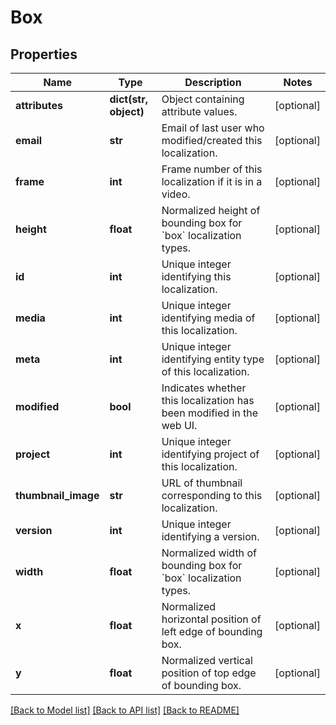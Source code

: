 # Box

## Properties
Name | Type | Description | Notes
------------ | ------------- | ------------- | -------------
**attributes** | **dict(str, object)** | Object containing attribute values. | [optional] 
**email** | **str** | Email of last user who modified/created this localization. | [optional] 
**frame** | **int** | Frame number of this localization if it is in a video. | [optional] 
**height** | **float** | Normalized height of bounding box for &#x60;box&#x60; localization types. | [optional] 
**id** | **int** | Unique integer identifying this localization. | [optional] 
**media** | **int** | Unique integer identifying media of this localization. | [optional] 
**meta** | **int** | Unique integer identifying entity type of this localization. | [optional] 
**modified** | **bool** | Indicates whether this localization has been modified in the web UI. | [optional] 
**project** | **int** | Unique integer identifying project of this localization. | [optional] 
**thumbnail_image** | **str** | URL of thumbnail corresponding to this localization. | [optional] 
**version** | **int** | Unique integer identifying a version. | [optional] 
**width** | **float** | Normalized width of bounding box for &#x60;box&#x60; localization types. | [optional] 
**x** | **float** | Normalized horizontal position of left edge of bounding box. | [optional] 
**y** | **float** | Normalized vertical position of top edge of bounding box. | [optional] 

[[Back to Model list]](../README.md#documentation-for-models) [[Back to API list]](../README.md#documentation-for-api-endpoints) [[Back to README]](../README.md)


